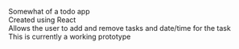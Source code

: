 Somewhat of a todo app <br>
Created using React <br>
Allows the user to add and remove tasks and date/time for the task <br>
This is currently a working prototype
